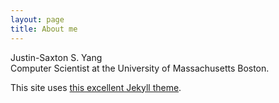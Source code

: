 ```yaml
---
layout: page
title: About me
---
```


Justin-Saxton S. Yang<br>
Computer Scientist at the University of Massachusetts Boston.

This site uses [this excellent Jekyll theme](https://github.com/getmicah/blog). 
